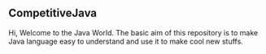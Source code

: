 ## CompetitiveJava

Hi, Welcome to the Java World. The basic aim of this repository is to make Java language easy to understand and use it to make cool new stuffs.
